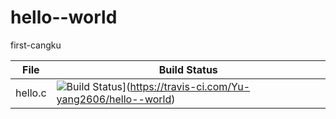# hello--world
first-cangku

File|Build Status
---|---
   hello.c|![Build Status](https://travis-ci.com/Yu-yang2606/hello--world.svg?branch=master)](https://travis-ci.com/Yu-yang2606/hello--world)

